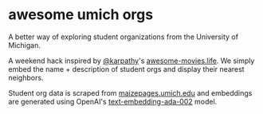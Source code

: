 # awesome umich orgs
A better way of exploring student organizations from the University of Michigan.

A weekend hack inspired by [@karpathy](https://x.com/karpathy)'s [awesome-movies.life](awesome-movies.life). We simply embed the name + description of student orgs and display their nearest neighbors.

Student org data is scraped from [maizepages.umich.edu](https://maizepages.umich.edu/organizations) and embeddings are generated using OpenAI's [text-embedding-ada-002](https://platform.openai.com/docs/guides/embeddings) model.
